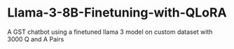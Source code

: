 # Llama-3-8B-Finetuning-with-QLoRA
A GST chatbot using a finetuned llama 3 model on custom dataset with 3000 Q and A Pairs
